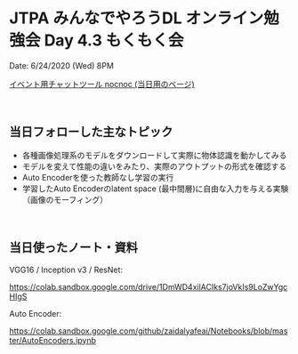# JTPA みんなでやろうDL オンライン勉強会 Day 4.3 もくもく会

Date: 6/24/2020 (Wed) 8PM

[イベント用チャットツール nocnoc (当日用のページ)](https://nocnoc.ooo/app#/chat/A1B6CDAC-637F-4455-9582-D086AC289268)

<br>

## 当日フォローした主なトピック

* 各種画像処理系のモデルをダウンロードして実際に物体認識を動かしてみる
* モデルを変えて性能の違いをみたり、実際のアウトプットの形式を確認する
* Auto Encoderを使った教師なし学習の実行
* 学習したAuto Encoderのlatent space (最中間層)に自由な入力を与える実験（画像のモーフィング）

<br>

## 当日使ったノート・資料

VGG16 / Inception v3 / ResNet:

https://colab.sandbox.google.com/drive/1DmWD4xilACIks7joVkIs9LoZwYgcHIgS

Auto Encoder:

https://colab.sandbox.google.com/github/zaidalyafeai/Notebooks/blob/master/AutoEncoders.ipynb
